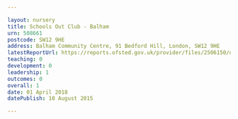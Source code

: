 ```yaml
---

layout: nursery
title: Schools Out Club - Balham
urn: 508661
postcode: SW12 9HE
address: Balham Community Centre, 91 Bedford Hill, London, SW12 9HE
latestReportUrl: https://reports.ofsted.gov.uk/provider/files/2506150/urn/508661.pdf
teaching: 0
development: 0
leadership: 1
outcomes: 0
overall: 1
date: 01 April 2018 
datePublish: 10 August 2015

---
```

